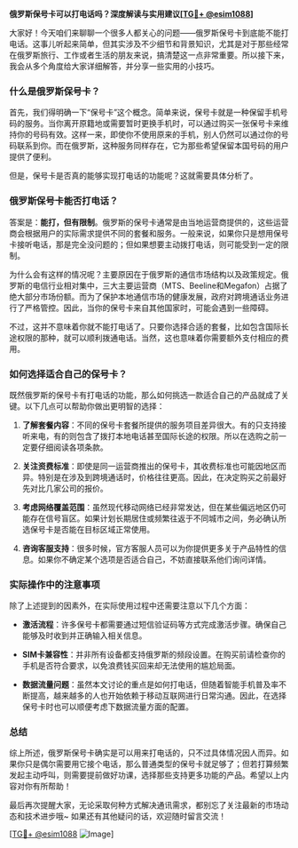 **俄罗斯保号卡可以打电话吗？深度解读与实用建议[[TG💪+ @esim1088](https://t.me/s/esim1088)]**

大家好！今天咱们来聊聊一个很多人都关心的问题——俄罗斯保号卡到底能不能打电话。这事儿听起来简单，但其实涉及不少细节和背景知识，尤其是对于那些经常在俄罗斯旅行、工作或者生活的朋友来说，搞清楚这一点非常重要。所以接下来，我会从多个角度给大家详细解答，并分享一些实用的小技巧。

### 什么是俄罗斯保号卡？

首先，我们得明确一下“保号卡”这个概念。简单来说，保号卡就是一种保留手机号码的服务。当你离开原籍地或需要暂时更换手机时，可以通过购买一张保号卡来维持你的号码有效。这样一来，即使你不使用原来的手机，别人仍然可以通过你的号码联系到你。而在俄罗斯，这种服务同样存在，它为那些希望保留本国号码的用户提供了便利。

但是，保号卡是否真的能够实现打电话的功能呢？这就需要具体分析了。

### 俄罗斯保号卡能否打电话？

答案是：**能打，但有限制**。俄罗斯的保号卡通常是由当地运营商提供的，这些运营商会根据用户的实际需求提供不同的套餐和服务。一般来说，如果你只是想用保号卡接听电话，那是完全没问题的；但如果想要主动拨打电话，则可能受到一定的限制。

为什么会有这样的情况呢？主要原因在于俄罗斯的通信市场结构以及政策规定。俄罗斯的电信行业相对集中，三大主要运营商（MTS、Beeline和Megafon）占据了绝大部分市场份额。而为了保护本地通信市场的健康发展，政府对跨境通话业务进行了严格管控。因此，当你的保号卡来自其他国家时，可能会遇到一些障碍。

不过，这并不意味着你就不能打电话了。只要你选择合适的套餐，比如包含国际长途权限的那种，就可以顺利拨通电话。当然，这也意味着你需要额外支付相应的费用。

### 如何选择适合自己的保号卡？

既然俄罗斯的保号卡有打电话的功能，那么如何挑选一款适合自己的产品就成了关键。以下几点可以帮助你做出更明智的选择：

1. **了解套餐内容**：不同的保号卡套餐所提供的服务项目差异很大。有的只支持接听来电，有的则包含了拨打本地电话甚至国际长途的权限。所以在选购之前一定要仔细阅读各项条款。
   
2. **关注资费标准**：即使是同一运营商推出的保号卡，其收费标准也可能因地区而异。特别是在涉及到跨境通话时，价格往往更高。因此，在决定购买之前最好先对比几家公司的报价。

3. **考虑网络覆盖范围**：虽然现代移动网络已经非常发达，但在某些偏远地区仍可能存在信号盲区。如果计划长期居住或频繁往返于不同城市之间，务必确认所选保号卡是否能在目标区域正常使用。

4. **咨询客服支持**：很多时候，官方客服人员可以为你提供更多关于产品特性的信息。如果你不确定某个选项是否适合自己，不妨直接联系他们询问详情。

### 实际操作中的注意事项

除了上述提到的因素外，在实际使用过程中还需要注意以下几个方面：

- **激活流程**：许多保号卡都需要通过短信验证码等方式完成激活步骤。确保自己能够及时收到并正确输入相关信息。
  
- **SIM卡兼容性**：并非所有设备都支持俄罗斯的频段设置。在购买前请检查你的手机是否符合要求，以免浪费钱买回来却无法使用的尴尬局面。

- **数据流量问题**：虽然本文讨论的重点是如何打电话，但随着智能手机普及率不断提高，越来越多的人也开始依赖于移动互联网进行日常沟通。因此，在选择保号卡时也可以顺便考虑下数据流量方面的配置。

### 总结

综上所述，俄罗斯保号卡确实是可以用来打电话的，只不过具体情况因人而异。如果你只是偶尔需要用它接个电话，那么普通类型的保号卡就足够了；但若打算频繁发起主动呼叫，则需要提前做好功课，选择那些支持更多功能的产品。希望以上内容对你有所帮助！

最后再次提醒大家，无论采取何种方式解决通讯需求，都别忘了关注最新的市场动态和技术进步哦~ 如果还有其他疑问的话，欢迎随时留言交流！

[[TG💪+ @esim1088](https://t.me/s/esim1088) ![Image](https://i.postimg.cc/4NQfJmqS/Snipaste-2025-05-13-00-14-12.png)]